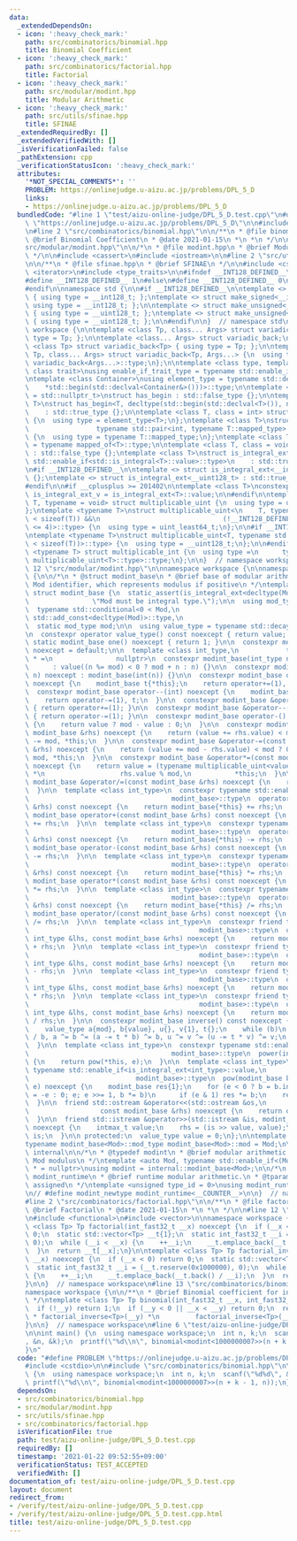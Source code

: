 ```yaml
---
data:
  _extendedDependsOn:
  - icon: ':heavy_check_mark:'
    path: src/combinatorics/binomial.hpp
    title: Binomial Coefficient
  - icon: ':heavy_check_mark:'
    path: src/combinatorics/factorial.hpp
    title: Factorial
  - icon: ':heavy_check_mark:'
    path: src/modular/modint.hpp
    title: Modular Arithmetic
  - icon: ':heavy_check_mark:'
    path: src/utils/sfinae.hpp
    title: SFINAE
  _extendedRequiredBy: []
  _extendedVerifiedWith: []
  _isVerificationFailed: false
  _pathExtension: cpp
  _verificationStatusIcon: ':heavy_check_mark:'
  attributes:
    '*NOT_SPECIAL_COMMENTS*': ''
    PROBLEM: https://onlinejudge.u-aizu.ac.jp/problems/DPL_5_D
    links:
    - https://onlinejudge.u-aizu.ac.jp/problems/DPL_5_D
  bundledCode: "#line 1 \"test/aizu-online-judge/DPL_5_D.test.cpp\"\n#define PROBLEM\
    \ \"https://onlinejudge.u-aizu.ac.jp/problems/DPL_5_D\"\n\n#include <cstdio>\n\
    \n#line 2 \"src/combinatorics/binomial.hpp\"\n\n/**\n * @file binomial.hpp\n *\
    \ @brief Binomial Coefficient\n * @date 2021-01-15\n *\n *\n */\n\n#line 2 \"\
    src/modular/modint.hpp\"\n\n/*\n * @file modint.hpp\n * @brief Modular Arithmetic\n\
    \ */\n\n#include <cassert>\n#include <iostream>\n\n#line 2 \"src/utils/sfinae.hpp\"\
    \n\n/**\n * @file sfinae.hpp\n * @brief SFINAE\n */\n\n#include <cstdint>\n#include\
    \ <iterator>\n#include <type_traits>\n\n#ifndef __INT128_DEFINED__\n\n#ifdef __SIZEOF_INT128__\n\
    #define __INT128_DEFINED__ 1\n#else\n#define __INT128_DEFINED__ 0\n#endif\n\n\
    #endif\n\nnamespace std {\n\n#if __INT128_DEFINED__\n\ntemplate <> struct make_signed<__uint128_t>\
    \ { using type = __int128_t; };\ntemplate <> struct make_signed<__int128_t> {\
    \ using type = __int128_t; };\n\ntemplate <> struct make_unsigned<__uint128_t>\
    \ { using type = __uint128_t; };\ntemplate <> struct make_unsigned<__int128_t>\
    \ { using type = __uint128_t; };\n\n#endif\n\n}  // namespace std\n\nnamespace\
    \ workspace {\n\ntemplate <class Tp, class... Args> struct variadic_front { using\
    \ type = Tp; };\n\ntemplate <class... Args> struct variadic_back;\n\ntemplate\
    \ <class Tp> struct variadic_back<Tp> { using type = Tp; };\n\ntemplate <class\
    \ Tp, class... Args> struct variadic_back<Tp, Args...> {\n  using type = typename\
    \ variadic_back<Args...>::type;\n};\n\ntemplate <class type, template <class>\
    \ class trait>\nusing enable_if_trait_type = typename std::enable_if<trait<type>::value>::type;\n\
    \ntemplate <class Container>\nusing element_type = typename std::decay<decltype(\n\
    \    *std::begin(std::declval<Container&>()))>::type;\n\ntemplate <class T, class\
    \ = std::nullptr_t>\nstruct has_begin : std::false_type {};\n\ntemplate <class\
    \ T>\nstruct has_begin<T, decltype(std::begin(std::declval<T>()), nullptr)>\n\
    \    : std::true_type {};\n\ntemplate <class T, class = int> struct mapped_of\
    \ {\n  using type = element_type<T>;\n};\ntemplate <class T>\nstruct mapped_of<T,\n\
    \                 typename std::pair<int, typename T::mapped_type>::first_type>\
    \ {\n  using type = typename T::mapped_type;\n};\ntemplate <class T> using mapped_type\
    \ = typename mapped_of<T>::type;\n\ntemplate <class T, class = void> struct is_integral_ext\
    \ : std::false_type {};\ntemplate <class T>\nstruct is_integral_ext<\n    T, typename\
    \ std::enable_if<std::is_integral<T>::value>::type>\n    : std::true_type {};\n\
    \n#if __INT128_DEFINED__\n\ntemplate <> struct is_integral_ext<__int128_t> : std::true_type\
    \ {};\ntemplate <> struct is_integral_ext<__uint128_t> : std::true_type {};\n\n\
    #endif\n\n#if __cplusplus >= 201402\n\ntemplate <class T>\nconstexpr static bool\
    \ is_integral_ext_v = is_integral_ext<T>::value;\n\n#endif\n\ntemplate <typename\
    \ T, typename = void> struct multiplicable_uint {\n  using type = uint_least32_t;\n\
    };\ntemplate <typename T>\nstruct multiplicable_uint<\n    T, typename std::enable_if<(2\
    \ < sizeof(T)) &&\n                               (!__INT128_DEFINED__ || sizeof(T)\
    \ <= 4)>::type> {\n  using type = uint_least64_t;\n};\n\n#if __INT128_DEFINED__\n\
    \ntemplate <typename T>\nstruct multiplicable_uint<T, typename std::enable_if<(4\
    \ < sizeof(T))>::type> {\n  using type = __uint128_t;\n};\n\n#endif\n\ntemplate\
    \ <typename T> struct multiplicable_int {\n  using type =\n      typename std::make_signed<typename\
    \ multiplicable_uint<T>::type>::type;\n};\n\n}  // namespace workspace\n#line\
    \ 12 \"src/modular/modint.hpp\"\n\nnamespace workspace {\n\nnamespace internal\
    \ {\n\n/*\n * @struct modint_base\n * @brief base of modular arithmetic.\n * @tparam\
    \ Mod identifier, which represents modulus if positive\n */\ntemplate <auto Mod>\
    \ struct modint_base {\n  static_assert(is_integral_ext<decltype(Mod)>::value,\n\
    \                \"Mod must be integral type.\");\n\n  using mod_type =\n    \
    \  typename std::conditional<0 < Mod,\n                                typename\
    \ std::add_const<decltype(Mod)>::type,\n                                decltype(Mod)>::type;\n\
    \  static mod_type mod;\n\n  using value_type = typename std::decay<mod_type>::type;\n\
    \n  constexpr operator value_type() const noexcept { return value; }\n\n  constexpr\
    \ static modint_base one() noexcept { return 1; }\n\n  constexpr modint_base()\
    \ noexcept = default;\n\n  template <class int_type,\n            typename std::enable_if<is_integral_ext<int_type>::value>::type\
    \ * =\n                nullptr>\n  constexpr modint_base(int_type n) noexcept\n\
    \      : value((n %= mod) < 0 ? mod + n : n) {}\n\n  constexpr modint_base(bool\
    \ n) noexcept : modint_base(int(n)) {}\n\n  constexpr modint_base operator++(int)\
    \ noexcept {\n    modint_base t{*this};\n    return operator+=(1), t;\n  }\n\n\
    \  constexpr modint_base operator--(int) noexcept {\n    modint_base t{*this};\n\
    \    return operator-=(1), t;\n  }\n\n  constexpr modint_base &operator++() noexcept\
    \ { return operator+=(1); }\n\n  constexpr modint_base &operator--() noexcept\
    \ { return operator-=(1); }\n\n  constexpr modint_base operator-() const noexcept\
    \ {\n    return value ? mod - value : 0;\n  }\n\n  constexpr modint_base &operator+=(const\
    \ modint_base &rhs) noexcept {\n    return (value += rhs.value) < mod ? 0 : value\
    \ -= mod, *this;\n  }\n\n  constexpr modint_base &operator-=(const modint_base\
    \ &rhs) noexcept {\n    return (value += mod - rhs.value) < mod ? 0 : value -=\
    \ mod, *this;\n  }\n\n  constexpr modint_base &operator*=(const modint_base &rhs)\
    \ noexcept {\n    return value = (typename multiplicable_uint<value_type>::type)value\
    \ *\n                   rhs.value % mod,\n           *this;\n  }\n\n  constexpr\
    \ modint_base &operator/=(const modint_base &rhs) noexcept {\n    return operator*=(rhs.inverse());\n\
    \  }\n\n  template <class int_type>\n  constexpr typename std::enable_if<is_integral_ext<int_type>::value,\n\
    \                                    modint_base>::type\n  operator+(const int_type\
    \ &rhs) const noexcept {\n    return modint_base{*this} += rhs;\n  }\n\n  constexpr\
    \ modint_base operator+(const modint_base &rhs) const noexcept {\n    return modint_base{*this}\
    \ += rhs;\n  }\n\n  template <class int_type>\n  constexpr typename std::enable_if<is_integral_ext<int_type>::value,\n\
    \                                    modint_base>::type\n  operator-(const int_type\
    \ &rhs) const noexcept {\n    return modint_base{*this} -= rhs;\n  }\n\n  constexpr\
    \ modint_base operator-(const modint_base &rhs) const noexcept {\n    return modint_base{*this}\
    \ -= rhs;\n  }\n\n  template <class int_type>\n  constexpr typename std::enable_if<is_integral_ext<int_type>::value,\n\
    \                                    modint_base>::type\n  operator*(const int_type\
    \ &rhs) const noexcept {\n    return modint_base{*this} *= rhs;\n  }\n\n  constexpr\
    \ modint_base operator*(const modint_base &rhs) const noexcept {\n    return modint_base{*this}\
    \ *= rhs;\n  }\n\n  template <class int_type>\n  constexpr typename std::enable_if<is_integral_ext<int_type>::value,\n\
    \                                    modint_base>::type\n  operator/(const int_type\
    \ &rhs) const noexcept {\n    return modint_base{*this} /= rhs;\n  }\n\n  constexpr\
    \ modint_base operator/(const modint_base &rhs) const noexcept {\n    return modint_base{*this}\
    \ /= rhs;\n  }\n\n  template <class int_type>\n  constexpr friend typename std::enable_if<is_integral_ext<int_type>::value,\n\
    \                                           modint_base>::type\n  operator+(const\
    \ int_type &lhs, const modint_base &rhs) noexcept {\n    return modint_base(lhs)\
    \ + rhs;\n  }\n\n  template <class int_type>\n  constexpr friend typename std::enable_if<is_integral_ext<int_type>::value,\n\
    \                                           modint_base>::type\n  operator-(const\
    \ int_type &lhs, const modint_base &rhs) noexcept {\n    return modint_base(lhs)\
    \ - rhs;\n  }\n\n  template <class int_type>\n  constexpr friend typename std::enable_if<is_integral_ext<int_type>::value,\n\
    \                                           modint_base>::type\n  operator*(const\
    \ int_type &lhs, const modint_base &rhs) noexcept {\n    return modint_base(lhs)\
    \ * rhs;\n  }\n\n  template <class int_type>\n  constexpr friend typename std::enable_if<is_integral_ext<int_type>::value,\n\
    \                                           modint_base>::type\n  operator/(const\
    \ int_type &lhs, const modint_base &rhs) noexcept {\n    return modint_base(lhs)\
    \ / rhs;\n  }\n\n  constexpr modint_base inverse() const noexcept {\n    assert(value);\n\
    \    value_type a{mod}, b{value}, u{}, v{1}, t{};\n    while (b)\n      t = a\
    \ / b, a ^= b ^= (a -= t * b) ^= b, u ^= v ^= (u -= t * v) ^= v;\n    return {u};\n\
    \  }\n\n  template <class int_type>\n  constexpr typename std::enable_if<is_integral_ext<int_type>::value,\n\
    \                                    modint_base>::type\n  power(int_type e) noexcept\
    \ {\n    return pow(*this, e);\n  }\n\n  template <class int_type>\n  friend constexpr\
    \ typename std::enable_if<is_integral_ext<int_type>::value,\n                \
    \                           modint_base>::type\n  pow(modint_base b, int_type\
    \ e) noexcept {\n    modint_base res{1};\n    for (e < 0 ? b = b.inverse(), e\
    \ = -e : 0; e; e >>= 1, b *= b)\n      if (e & 1) res *= b;\n    return res;\n\
    \  }\n\n  friend std::ostream &operator<<(std::ostream &os,\n                \
    \                  const modint_base &rhs) noexcept {\n    return os << rhs.value;\n\
    \  }\n\n  friend std::istream &operator>>(std::istream &is, modint_base &rhs)\
    \ noexcept {\n    intmax_t value;\n    rhs = (is >> value, value);\n    return\
    \ is;\n  }\n\n protected:\n  value_type value = 0;\n};\n\ntemplate <auto Mod>\n\
    typename modint_base<Mod>::mod_type modint_base<Mod>::mod = Mod;\n\n}  // namespace\
    \ internal\n\n/*\n * @typedef modint\n * @brief modular arithmetic.\n * @tparam\
    \ Mod modulus\n */\ntemplate <auto Mod, typename std::enable_if<(Mod > 0)>::type\
    \ * = nullptr>\nusing modint = internal::modint_base<Mod>;\n\n/*\n * @typedef\
    \ modint_runtime\n * @brief runtime modular arithmetic.\n * @tparam type_id uniquely\
    \ assigned\n */\ntemplate <unsigned type_id = 0>\nusing modint_runtime = internal::modint_base<-(signed)type_id>;\n\
    \n// #define modint_newtype modint_runtime<__COUNTER__>\n\n}  // namespace workspace\n\
    #line 2 \"src/combinatorics/factorial.hpp\"\n\n/**\n * @file factorial.hpp\n *\
    \ @brief Factorial\n * @date 2021-01-15\n *\n *\n */\n\n#line 12 \"src/combinatorics/factorial.hpp\"\
    \n#include <functional>\n#include <vector>\n\nnamespace workspace {\n\ntemplate\
    \ <class Tp> Tp factorial(int_fast32_t __x) noexcept {\n  if (__x < 0) return\
    \ 0;\n  static std::vector<Tp> __t{1};\n  static int_fast32_t __i = (__t.reserve(0x1000000),\
    \ 0);\n  while (__i < __x) {\n    ++__i;\n    __t.emplace_back(__t.back() * __i);\n\
    \  }\n  return __t[__x];\n}\n\ntemplate <class Tp> Tp factorial_inverse(int_fast32_t\
    \ __x) noexcept {\n  if (__x < 0) return 0;\n  static std::vector<Tp> __t{1};\n\
    \  static int_fast32_t __i = (__t.reserve(0x1000000), 0);\n  while (__i < __x)\
    \ {\n    ++__i;\n    __t.emplace_back(__t.back() / __i);\n  }\n  return __t[__x];\n\
    }\n\n}  // namespace workspace\n#line 13 \"src/combinatorics/binomial.hpp\"\n\n\
    namespace workspace {\n\n/**\n * @brief Binomial coefficient for integer args.\n\
    \ */\ntemplate <class Tp> Tp binomial(int_fast32_t __x, int_fast32_t __y) {\n\
    \  if (!__y) return 1;\n  if (__y < 0 || __x < __y) return 0;\n  return factorial<Tp>(__x)\
    \ * factorial_inverse<Tp>(__y) *\n         factorial_inverse<Tp>(__x - __y);\n\
    }\n\n}  // namespace workspace\n#line 6 \"test/aizu-online-judge/DPL_5_D.test.cpp\"\
    \n\nint main() {\n  using namespace workspace;\n  int n, k;\n  scanf(\"%d%d\"\
    , &n, &k);\n  printf(\"%d\\n\", binomial<modint<1000000007>>(n + k - 1, n));\n\
    }\n"
  code: "#define PROBLEM \"https://onlinejudge.u-aizu.ac.jp/problems/DPL_5_D\"\n\n\
    #include <cstdio>\n\n#include \"src/combinatorics/binomial.hpp\"\n\nint main()\
    \ {\n  using namespace workspace;\n  int n, k;\n  scanf(\"%d%d\", &n, &k);\n \
    \ printf(\"%d\\n\", binomial<modint<1000000007>>(n + k - 1, n));\n}\n"
  dependsOn:
  - src/combinatorics/binomial.hpp
  - src/modular/modint.hpp
  - src/utils/sfinae.hpp
  - src/combinatorics/factorial.hpp
  isVerificationFile: true
  path: test/aizu-online-judge/DPL_5_D.test.cpp
  requiredBy: []
  timestamp: '2021-01-22 09:52:55+09:00'
  verificationStatus: TEST_ACCEPTED
  verifiedWith: []
documentation_of: test/aizu-online-judge/DPL_5_D.test.cpp
layout: document
redirect_from:
- /verify/test/aizu-online-judge/DPL_5_D.test.cpp
- /verify/test/aizu-online-judge/DPL_5_D.test.cpp.html
title: test/aizu-online-judge/DPL_5_D.test.cpp
---
```

